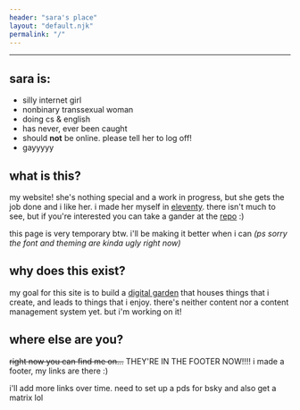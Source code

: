 ```yaml
---
header: "sara's place"
layout: "default.njk"
permalink: "/"
---
```


---

## sara is:
- silly internet girl
- nonbinary transsexual woman
- doing cs & english
- has never, ever been caught
- should **not** be online. please tell her to log off!
- gayyyyy

## what is this?

my website! she's nothing special and a work in progress, but she gets the job done and i like her. i made her myself in [eleventy](https://11ty.dev). there isn't much to see, but if you're interested you can take a gander at the [repo](https://github.com/sarasocial/sarasocial.github.io) :)

this page is very temporary btw. i'll be making it better when i can *(ps sorry the font and theming are kinda ugly right now)*

## why does this exist?

my goal for this site is to build a [digital garden](https://maggieappleton.com/garden-history) that houses things that i create, and leads to things that i enjoy. there's neither content nor a content management system yet. but i'm working on it!

## where else are you?

~~right now you can find me on...~~ THEY'RE IN THE FOOTER NOW!!!! i made a footer, my links are there :)

i'll add more links over time. need to set up a pds for bsky and also get a matrix lol